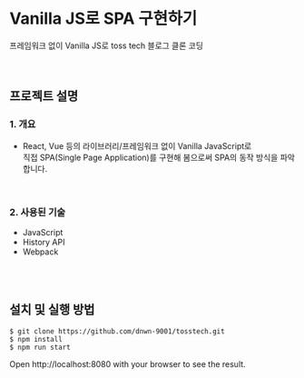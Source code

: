 # Vanilla JS로 SPA 구현하기
프레임워크 없이 Vanilla JS로 toss tech 블로그 클론 코딩   
<br/>
<br/>
         
## 프로젝트 설명
### **1. 개요**
- React, Vue 등의 라이브러리/프레임워크 없이 Vanilla JavaScript로   
  직접 SPA(Single Page Application)를 구현해 봄으로써 SPA의 동작 방식을 파악합니다.

<br/>

### **2. 사용된 기술**
- JavaScript
- History API
- Webpack
<br/>
<br/>

## 설치 및 실행 방법
```
$ git clone https://github.com/dnwn-9001/tosstech.git
$ npm install
$ npm run start
```
Open http://localhost:8080 with your browser to see the result.

